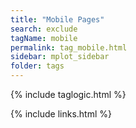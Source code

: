```yaml
---
title: "Mobile Pages"
search: exclude
tagName: mobile
permalink: tag_mobile.html
sidebar: mplot_sidebar
folder: tags
---
```

{% include taglogic.html %}

{% include links.html %}
